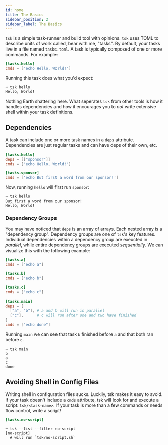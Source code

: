 ```yaml
---
id: home
title: The Basics
sidebar_position: 2
sidebar_label: The Basics
---
```


`tsk` is a simple task-runner and build tool with opinions.  `tsk` uses TOML to describe units of work called, bear with me, "tasks". By default, your tasks live in a file named `tasks.toml`. A task is typically composed of one or more commands. For example:

```toml title="tasks.toml"
[tasks.hello]
cmds = ["echo Hello, World!"]
```

Running this task does what you'd expect:

```shell
➜ tsk hello
Hello, World!
```

Nothing Earth shattering here. What seperates `tsk` from other tools is how it handles dependencies and how it encourages you to _not_ write extensive shell within your task definitions.

## Dependencies

A task can include one or more task names in a `deps` attribute. Dependencies are just regular tasks and can have deps of their own, etc.

```toml title="tasks.toml"
[tasks.hello]
deps = [["sponsor"]]
cmds = ["echo Hello, World!"]

[tasks.sponsor]
cmds = ['echo But first a word from our sponsor!']
```

Now, running `hello` will first run `sponsor`:

```shell
➜ tsk hello
But first a word from our sponsor!
Hello, World!
```

### Dependency Groups

You may have noticed that `deps` is an array of arrays. Each nested array is a "dependency group". Dependency groups are one of `tsk`'s key features. Individual dependencies within a dependency group are exeucted in *parallel*, while entire dependency groups are executed *sequentially*. We can visualize this with the following example:

```toml
[tasks.a]
cmds = ["echo a"]

[tasks.b]
cmds = ["echo b"]

[tasks.c]
cmds = ["echo c"]

[tasks.main]
deps = [
  ["a", "b"], # a and b will run in parallel
  ["c"],      # c will run after one and two have finished
]
cmds = ["echo done"]
```

Running `main` we can see that task `b` finished before `a` and that both ran before `c`.

```shell
➜ tsk main
b
a
c
done
```

## Avoiding Shell in Config Files

Writing shell in configuration files sucks. Luckily, tsk makes it easy to avoid. If your task doesn't include a `cmds` attribute, tsk will look for and execute a script: `tsk/<task-name>`. If your task is more than a few commands or needs flow control, write a script!

```toml title="tasks.toml"
[tasks.no-script]
```

```shell
➜ tsk --list --filter no-script
[no-script]
  # will run `tsk/no-script.sh`
```
